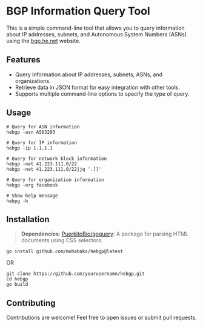 # BGP Information Query Tool

This is a simple command-line tool that allows you to query information about IP addresses, subnets, and Autonomous System Numbers (ASNs) using the [bgp.he.net](https://bgp.he.net) website.

## Features

- Query information about IP addresses, subnets, ASNs, and organizations.
- Retrieve data in JSON format for easy integration with other tools.
- Supports multiple command-line options to specify the type of query.

## Usage

```
# Query for ASN information
hebgp -asn AS63293

# Query for IP information
hebgp -ip 1.1.1.1

# Query for network block information
hebgp -net 41.223.111.0/22
hebgp -net 41.223.111.0/22|jq '.[]'

# Query for organization information
hebgp -org facebook

# Show help message
hebpg -h
```

## Installation

> **Dependencies**: [PuerkitoBio/goquery](https://github.com/PuerkitoBio/goquery): A package for parsing HTML documents using CSS selectors.

```
go install github.com/mohabaks/hebgp@latest
```

OR

```
git clone https://github.com/yourusername/hebgp.git
cd hebgp
go build
```

## Contributing

Contributions are welcome! Feel free to open issues or submit pull requests.

